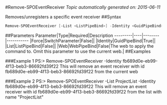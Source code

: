 #Remove-SPOEventReceiver
*Topic automatically generated on: 2015-06-11*

Removes/unregisters a specific event receiver
##Syntax
```powershell
Remove-SPOEventReceiver [-List <ListPipeBind>] -Identity <GuidPipeBind> [-Force [<SwitchParameter>]] [-Web <WebPipeBind>]
```


##Parameters
Parameter|Type|Required|Description
---------|----|--------|-----------
|Force|SwitchParameter|False||
|Identity|GuidPipeBind|True||
|List|ListPipeBind|False||
|Web|WebPipeBind|False|The web to apply the command to. Omit this parameter to use the current web.|
##Examples

###Example 1
    PS:> Remove-SPOEventReceiver -Identity fb689d0e-eb99-4f13-beb3-86692fd39f22
This will remove an event receiver with id fb689d0e-eb99-4f13-beb3-86692fd39f22 from the current web

###Example 2
    PS:> Remove-SPOEventReceiver -List ProjectList -Identity fb689d0e-eb99-4f13-beb3-86692fd39f22
This will remove an event receiver with id fb689d0e-eb99-4f13-beb3-86692fd39f22 from the list with name "ProjectList"
<!-- Ref: A75AD55B95FAD44D844E56D58E98AF89 -->